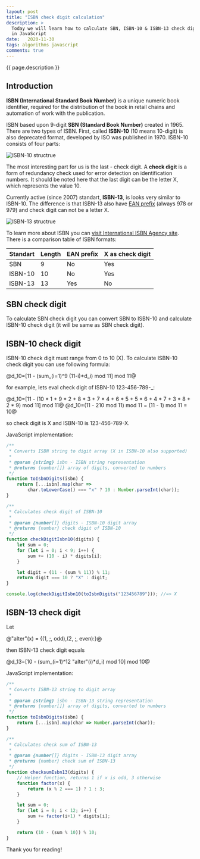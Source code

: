 ```yaml
---
layout: post
title: "ISBN check digit calculation"
description: >
  Today we will learn how to calculate SBN, ISBN-10 & ISBN-13 check digit and write these algorithms
  in JavaScript
date:   2020-11-30
tags: algorithms javascript
comments: true
---
```


{{ page.description }}

## Introduction

**ISBN (International Standard Book Number)** is a unique numeric book identifier, required for the distribution of the book in retail chains and automation of work with the publication.

ISBN based upon 9-digit **SBN (Standard Book Number)** created in 1965. There are two types of
ISBN. First, called **ISBN-10** (10 means 10-digit) is also deprecated format, developed by ISO was published in 1970. ISBN-10 consists of four parts:

![ISBN-10 structrue](/assets/images/isbn-1.svg "ISBN-10 structrue")

The most interesting part for us is the last - check digit. A **check digit** is a form of redundancy check used for error detection on identification numbers. It should be noted here that the last digit can be the letter X, which represents the value 10.

Currently active (since 2007) standart, **ISBN-13**, is looks very similar to ISBN-10. The difference is that ISBN-13 also have [EAN prefix][1] (always 978 or 979) and check digit can not be a letter X.

![ISBN-13 structrue](/assets/images/isbn-2.svg "ISBN-13 structrue")

To learn more about ISBN you can [visit International ISBN Agency site][2]. There is a comparison table of ISBN formats:

Standart     | Length | EAN prefix | X as check digit |
-------------|--------| ---------- | ---------------- |
SBN          | 9      | No         | Yes              |
ISBN-10      | 10     | No         | Yes              |
ISBN-13      | 13     | Yes        | No               |

## SBN check digit
To calculate SBN check digit you can convert SBN to ISBN-10 and calculate ISBN-10 check digit 
(it will be same as SBN check digit).

## ISBN-10 check digit
ISBN-10 check digit must range from 0 to 10 (X). To calculate ISBN-10 check digit you can use following
formula:

<p class="formula">
  @d_10=[11 - (sum_(i=1)^9 (11-i)*d_i) mod 11] mod 11@
</p>

for example, lets eval check digit of ISBN-10 123-456-789-_:

<p class="formula">
  @d_10=[11 - (10 * 1 + 9 * 2 + 8 * 3 + 7 * 4 + 6 * 5 + 5 * 6 + 4 * 7 + 3 * 8 + 2 * 9) mod 11] mod 11@
  @d_10=(11 - 210 mod 11) mod 11 = (11 - 1) mod 11 = 10@
</p>

so check digit is X and ISBN-10 is 123-456-789-X.

JavaScript implementation:
```js
/**
 * Converts ISBN string to digit array (X in ISBN-10 also supported)
 *
 * @param {string} isbn - ISBN string representation
 * @returns {number[]} array of digits, converted to numbers
 */
function toIsbnDigits(isbn) {
    return [...isbn].map(char => 
        char.toLowerCase() === "x" ? 10 : Number.parseInt(char));
}

/**
 * Calculates check digit of ISBN-10
 *
 * @param {number[]} digits - ISBN-10 digit array
 * @returns {number} check digit of ISBN-10
 */
function checkDigitIsbn10(digits) {
    let sum = 0;
    for (let i = 0; i < 9; i++) {
        sum += (10 - i) * digits[i];
    }

    let digit = (11 - (sum % 11)) % 11;
    return digit === 10 ? "X" : digit;
}

console.log(checkDigitIsbn10(toIsbnDigits("123456789"))); //=> X
```

## ISBN-13 check digit
Let

<p class="formula">
  @"alter"(x) = {(1, ;, odd),(2, ;, even):}@
</p>

then ISBN-13 check digit equals

<p class="formula">
  @d_13=[10 - (sum_(i=1)^12 "alter"(i)*d_i) mod 10] mod 10@
</p>

JavaScript implementation:

```js
/**
 * Converts ISBN-13 string to digit array
 *
 * @param {string} isbn - ISBN-13 string representation
 * @returns {number[]} array of digits, converted to numbers
 */
function toIsbnDigits(isbn) {
    return [...isbn].map(char => Number.parseInt(char));
}

/**
 * Calculates check sum of ISBN-13
 *
 * @param {number[]} digits - ISBN-13 digit array
 * @returns {number} check sum of ISBN-13
 */
function checksumIsbn13(digits) {
    // Helper function, returns 1 if x is odd, 3 otherwise
    function factor(x) {
        return (x % 2 === 1) ? 1 : 3;
    }

    let sum = 0;
    for (let i = 0; i < 12; i++) {
        sum += factor(i+1) * digits[i];
    }

    return (10 - (sum % 10)) % 10;
}
```

Thank you for reading!

[1]: https://en.wikipedia.org/wiki/International_Article_Number
[2]: https://www.isbn-international.org/

<script src="https://polyfill.io/v3/polyfill.min.js?features=es6"></script>
<script id="MathJax-script" async src="https://cdn.jsdelivr.net/npm/mathjax@3/es5/tex-mml-chtml.js"></script>

<script>
  MathJax = {
      loader: {
    load: ['input/asciimath']
  },
    asciimath: {
      delimiters: [['@', '@']]
    }
};
</script>